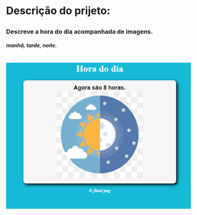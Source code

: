 # Descrição do  prijeto:
##

### Descreve a hora do dia acompanhada de imagens.
#####  manhã, tarde, noite.
####
#
![](imagem/proheto_horas_dia.gif)